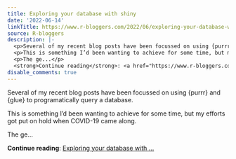 ```yaml
---
title: Exploring your database with shiny
date: '2022-06-14'
linkTitle: https://www.r-bloggers.com/2022/06/exploring-your-database-with-shiny/
source: R-bloggers
description: |-
  <p>Several of my recent blog posts have been focussed on using {purrr} and {glue} to programatically query a database.</p>
  <p>This is something I’d been wanting to achieve for some time, but my efforts got put on hold when COVID-19 came along.</p>
  <p>The ge...</p>
  <strong>Continue reading</strong>: <a href="https://www.r-bloggers.com/2022/06/exploring-your-database-with-shiny/">Exploring your database with ...
disable_comments: true
---
```

<p>Several of my recent blog posts have been focussed on using {purrr} and {glue} to programatically query a database.</p>
<p>This is something I’d been wanting to achieve for some time, but my efforts got put on hold when COVID-19 came along.</p>
<p>The ge...</p>
<strong>Continue reading</strong>: <a href="https://www.r-bloggers.com/2022/06/exploring-your-database-with-shiny/">Exploring your database with ...